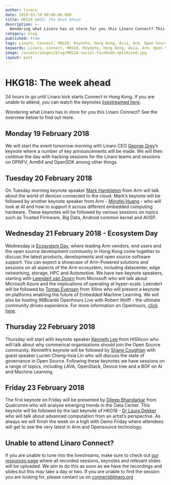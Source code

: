 ```yaml
---
author: linaro
date: 2018-03-18 00:00:00.000
title: HKG18 &#58; The Week Ahead
description: >-
  Wondering what Linaro has in store for you this Linaro Connect? This blog post will give you an overview of what to expect this Connect.
category: blog
published: true
tags: Linaro, Connect, HKG18, Keynote, Hong Kong, Asia, Arm, Open Source, Software, Hardware, Collaboration
keywords: Linaro, Connect, HKG18, Keynote, Hong Kong, Asia, Arm, Open Source, Software, Hardware, Collaboration
image: /assets/images/blog/HKG18-social-facebook-optimized.jpg
layout: post
---
```


# HKG18: The week ahead

24 hours to go until Linaro kick starts Connect in Hong Kong. If you are unable to attend, you can watch the keynotes [livestreamed here](https://www.youtube.com/channel/UCAl2MfCBjH5y0nIym0ujHfg/live).

Wondering what Linaro has in store for you this Linaro Connect? See the overview below to find out more.

## Monday 19 February 2018

We will start the event tomorrow morning with Linaro CEO [George Grey](https://connect.linaro.org/resources/hkg18#george-grey)’s keynote where a number of key announcements will be made. We will then continue the day with hacking sessions for the Linaro teams and sessions on OPNFV, Arm64 and OpenSDK among other things.

## Tuesday 20 February 2018

On Tuesday morning keynote speaker [Mark Hambleton](https://connect.linaro.org/resources/hkg18#mark-hambleton) from Arm will talk about the world of devices connected to the cloud. Mark’s keynote will be followed by another keynote speaker from Arm - [Mingfei Huang](https://connect.linaro.org/resources/hkg18#mingfei-huang) - who will look at AI and how to support it across different embedded computing hardware. These keynotes will be followed by various sessions on topics such as Trusted Firmware, Big Data, Android common kernel and AOSP.

## Wednesday 21 February 2018 - Ecosystem Day

Wednesday is [Ecosystem Day](https://connect.linaro.org/resources/), where leading Arm vendors, end users and the open source development community in Hong Kong come together to discuss the latest products, developments and open source software support. You can expect a showcase of Arm-Powered solutions and sessions on all aspects of the Arm ecosystem, including datacenter, edge networking, storage, HPC and Automotive. We have two keynote speakers, starting with [Leendert van Doorn](https://connect.linaro.org/resources/hkg18#leendert-van-doorn) from Microsoft who will talk about Microsoft Azure and the implications of operating at hyper-scale. Leendert will be followed by [Tomas Evensen](https://connect.linaro.org/resources/hkg18#tomas-evensen) from Xilinx who will present a keynote on platforms enabling the future of Embedded Machine Learning. We will also be hosting 96Boards Openhours Live with Robert Wolff - the ultimate community driven experience. For more information on Openhours, [click here](https://www.96boards.org/openhours/).

## Thursday 22 February 2018

Thursday will start with keynote speaker [Kenneth Lee](https://connect.linaro.org/resources/hkg18#kenneth-lee) from HiSilicon who will talk about why commerical organisations should join the Open Source community. Kenneth’s keynote will be followed by [Shane Coughlan](https://connect.linaro.org/resources/hkg18#shane-coughlan) with guest speaker Lucien Cheng-hsia Lin who will discuss the state of governance in Open Source. Following these keynotes we have sessions on a range of topics, including LAVA, OpenStack, Device tree and a BOF on AI and Machine Learning.

## Friday 23 February 2018

The first keynote on Friday will be presented by [Dileep Bhandarkar](https://connect.linaro.org/resources/hkg18#dileep-bhandarkar) from Qualcomm who will analyse emerging trends in the Data Center. This keynote will be followed by the last keynote of HKG18 - [Dr Laura Dekker](https://connect.linaro.org/resources/hkg18#laura-dekker) who will talk about advanced computation from an artist’s perspective. As always we will finish the week on a high with Demo Friday where attendees will get to see the very latest in Arm and Opensource technology.

## Unable to attend Linaro Connect?

If you are unable to tune into the livestreams, make sure to check out [our resources page](https://connect.linaro.org/hkg18/resources/) where all recorded sessions, keynotes and relevant slides will be uploaded. We aim to do this as soon as we have the recordings and slides but this may take a day or two. If you are unable to find the session you are looking for, please contact us on [connect@linaro.org](mailto:connect@linaro.org)
